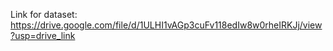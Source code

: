 Link for dataset:  https://drive.google.com/file/d/1ULHI1vAGp3cuFv118edIw8w0rheIRKJj/view?usp=drive_link

